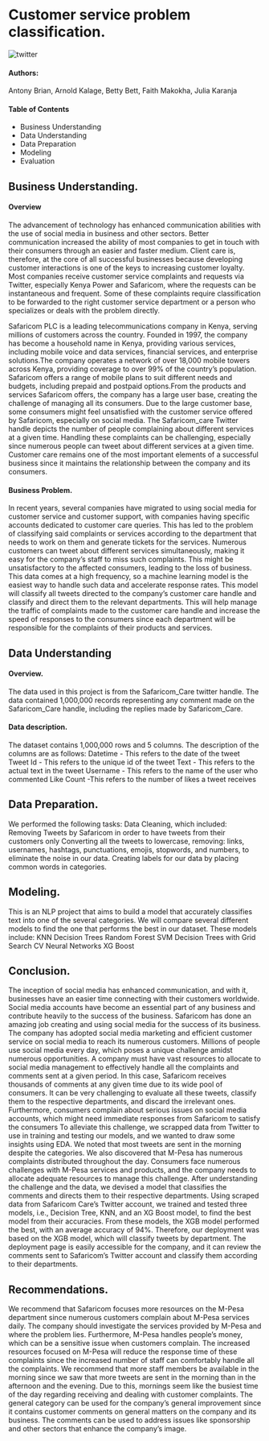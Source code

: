 # Customer service problem classification.

![twitter](https://user-images.githubusercontent.com/109353419/211259124-6e9a63d5-ad5e-46a3-9911-5f9b0d00bdc7.jpeg)


#### Authors:
Antony Brian, Arnold Kalage, Betty Bett, Faith Makokha, Julia Karanja

#### Table of Contents
- Business Understanding 
- Data Understanding
- Data Preparation
- Modeling
- Evaluation

## Business Understanding.

#### Overview
The advancement of technology has enhanced communication abilities with the use of social media in business and other sectors. Better communication increased the ability of most companies to get in touch with their consumers through an easier and faster medium.  Client care is, therefore, at the core of all successful businesses because developing customer interactions is one of the keys to increasing customer loyalty.  Most companies receive customer service complaints and requests via Twitter, especially Kenya Power and Safaricom, where the requests can be instantaneous and frequent. Some of these complaints require classification to be forwarded to the right customer service department or a person who specializes or deals with the problem directly.

Safaricom PLC is a leading telecommunications company in Kenya, serving millions of customers across the country. Founded in 1997, the company has become a household name in Kenya, providing various services, including mobile voice and data services, financial services, and enterprise solutions.The company operates a network of over 18,000 mobile towers across Kenya, providing coverage to over 99% of the country’s population. Safaricom offers a range of mobile plans to suit different needs and budgets, including prepaid and postpaid options.From the products and services Safaricom offers, the company has a large user base, creating the challenge of managing all its consumers. Due to the large customer base, some consumers might feel unsatisfied with the customer service offered by Safaricom, especially on social media. The Safaricom_care Twitter handle depicts the number of people complaining about different services at a given time. Handling these complaints can be challenging, especially since numerous people can tweet about different services at a given time. Customer care remains one of the most important elements of a successful business since it maintains the relationship between the company and its consumers.

#### Business Problem.
In recent years, several companies have migrated to using social media for customer service and customer support, with companies having specific accounts dedicated to customer care queries. This has led to the problem of classifying said complaints or services according to the department that needs to work on them and generate tickets for the services. Numerous customers can tweet about different services simultaneously, making it easy for the company’s staff to miss such complaints. This might be unsatisfactory to the affected consumers, leading to the loss of business. This data comes at a high frequency, so a machine learning model is the easiest way to handle such data and accelerate response rates. This model will classify all tweets directed to the company’s customer care handle and classify and direct them to the relevant departments. This will help manage the traffic of complaints made to the customer care handle and increase the speed of responses to the consumers since each department will be responsible for the complaints of their products and services.

## Data Understanding
#### Overview.
The data used in this project is from the Safaricom_Care twitter handle. The data contained 1,000,000 records representing any comment made on the Safaricom_Care handle, including the replies made by Safaricom_Care.

#### Data description.
The dataset contains 1,000,000 rows and 5 columns.
The description of the columns are as follows:
Datetime - This refers to the date of the tweet
Tweet Id - This refers to the unique id of the tweet
Text - This refers to the actual text in the tweet
Username - This refers to the name of the user who commented
Like Count -This refers to the number of likes a tweet receives

## Data Preparation.

We performed the following tasks:
Data Cleaning, which included:
Removing Tweets by Safaricom in order to have tweets from their customers only
Converting all the tweets to lowercase, removing: links, usernames, hashtags, punctuations, emojis, stopwords, and numbers, to eliminate the noise in our data.
Creating labels for our data by placing common words in categories.



## Modeling.
This is an NLP project that aims to build a model that accurately classifies text into one of the several categories. We will compare several different models to find the one that performs the best in our dataset. These models include:
KNN
Decision Trees
Random Forest
SVM
Decision Trees with Grid Search CV
Neural Networks
XG Boost


## Conclusion.
The inception of social media has enhanced communication, and with it, businesses have an easier time connecting with their customers worldwide. Social media accounts have become an essential part of any business and contribute heavily to the success of the business. Safaricom has done an amazing job creating and using social media for the success of its business. The company has adopted social media marketing and efficient customer service on social media to reach its numerous customers.
Millions of people use social media every day, which poses a unique challenge amidst numerous opportunities. A company must have vast resources to allocate to social media management to effectively handle all the complaints and comments sent at a given period. In this case, Safaricom receives thousands of comments at any given time due to its wide pool of consumers. It can be very challenging to evaluate all these tweets, classify them to the respective departments, and discard the irrelevant ones. Furthermore, consumers complain about serious issues on social media accounts, which might need immediate responses from Safaricom to satisfy the consumers
To alleviate this challenge, we scrapped data from Twitter to use in training and testing our models, and we wanted to draw some insights using EDA. We noted that most tweets are sent in the morning despite the categories. We also discovered that M-Pesa has numerous complaints distributed throughout the day. Consumers face numerous challenges with M-Pesa services and products, and the company needs to allocate adequate resources to manage this challenge.
After understanding the challenge and the data, we devised a model that classifies the comments and directs them to their respective departments. Using scraped data from Safaricom Care’s Twitter account, we trained and tested three models, i.e., Decision Tree, KNN, and an XG Boost model, to find the best model from their accuracies. From these models, the XGB model performed the best, with an average accuracy of 94%. Therefore, our deployment was based on the XGB model, which will classify tweets by department. The deployment page is easily accessible for the company, and it can review the comments sent to Safaricom’s Twitter account and classify them according to their departments.


## Recommendations.
We recommend that Safaricom focuses more resources on the M-Pesa department since numerous customers complain about M-Pesa services daily. The company should investigate the services provided by M-Pesa and where the problem lies. Furthermore, M-Pesa handles people’s money, which can be a sensitive issue when customers complain. The increased resources focused on M-Pesa will reduce the response time of these complaints since the increased number of staff can comfortably handle all the complaints.
We recommend that more staff members be available in the morning since we saw that more tweets are sent in the morning than in the afternoon and the evening. Due to this, mornings seem like the busiest time of the day regarding receiving and dealing with customer complaints.
The general category can be used for the company’s general improvement since it contains customer comments on general matters on the company and its business. The comments can be used to address issues like sponsorship and other sectors that enhance the company’s image.

